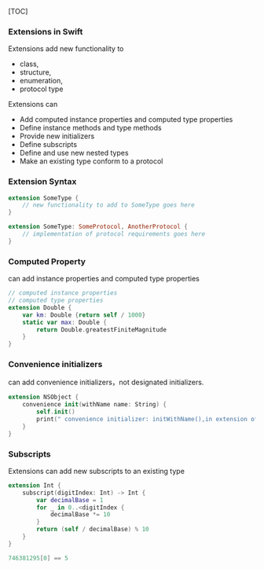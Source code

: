 [TOC]

### Extensions in Swift

Extensions add new functionality to 

- class, 
- structure, 
- enumeration, 
- protocol type

Extensions can

- Add computed instance properties and computed type properties
- Define instance methods and type methods
- Provide new initializers
- Define subscripts
- Define and use new nested types
- Make an existing type conform to a protocol



### Extension Syntax

```swift
extension SomeType {
    // new functionality to add to SomeType goes here
}

extension SomeType: SomeProtocol, AnotherProtocol {
    // implementation of protocol requirements goes here
} 
```

### Computed Property

can add instance properties and computed type properties

```swift
// computed instance properties
// computed type properties
extension Double {
    var km: Double {return self / 1000}
    static var max: Double {
        return Double.greatestFiniteMagnitude
    }
}
```

### Convenience initializers

can add convenience initializers，not designated initializers.

```swift
extension NSObject {
    convenience init(withName name: String) {
        self.init()
        print(" convenience initializer: initWithName(),in extension of NSObject");
    }
}
```

### Subscripts

Extensions can add new subscripts to an existing type

```swift
extension Int {
    subscript(digitIndex: Int) -> Int {
        var decimalBase = 1
        for _ in 0..<digitIndex {
            decimalBase *= 10
        }
        return (self / decimalBase) % 10
    }
}

746381295[0] == 5
```

